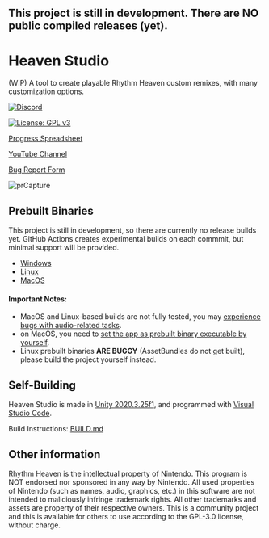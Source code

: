 ## This project is still in development. There are NO public compiled releases (yet).
# Heaven Studio

(WIP) A tool to create playable Rhythm Heaven custom remixes, with many customization options.

<p>
  <a href="https://discord.gg/2kdZ8kFyEN">
    <img src="https://img.shields.io/discord/945450048832040980?color=5865F2&label=Heaven%20Studio&logo=discord&logoColor=white" alt="Discord">
  </a>
</p>

[![License: GPL v3](https://img.shields.io/badge/License-GPLv3-blue.svg)](https://www.gnu.org/licenses/gpl-3.0)

[Progress Spreadsheet](https://docs.google.com/spreadsheets/d/1NXxIeL4nsdjChrxAZTPpk20QOKEdQWGbXIhT4TclB6k/edit?usp=sharing)

[YouTube Channel](https://www.youtube.com/channel/UCAb3R-5qyXWOEj8B4vibhxQ)

[Bug Report Form](https://docs.google.com/forms/d/e/1FAIpQLSfu0p2ZjrfwwEvpLgJ4Hw-AAN3jh4QNSEk0U7mjDvwiIkoRAw/viewform?usp=pp_url)

![prCapture](https://user-images.githubusercontent.com/43734252/212429715-1971929f-fee1-442f-8ba2-694e1732590a.png)



## Prebuilt Binaries
This project is still in development, so there are currently no release builds yet. GitHub Actions creates experimental builds on each commmit, but minimal support will be provided.


- [Windows](https://nightly.link/megaminerjenny/HeavenStudio/workflows/main/master/StandaloneWindows64-build.zip)
- [Linux](https://nightly.link/megaminerjenny/HeavenStudio/workflows/main/master/StandaloneLinux64-build.zip)
- [MacOS](https://nightly.link/megaminerjenny/HeavenStudio/workflows/main/master/StandaloneOSX-build.zip)
#### Important Notes:
- MacOS and Linux-based builds are not fully tested, you may [experience bugs with audio-related tasks](https://github.com/megaminerjenny/HeavenStudio/issues/72).
- on MacOS, you need to [set the app as prebuilt binary executable by yourself](https://cdn.discordapp.com/attachments/954121092564402207/1060769484278861844/IMG_6336.jpg).
- Linux prebuilt binaries **ARE BUGGY** (AssetBundles do not get built), please build the project yourself instead.


## Self-Building

Heaven Studio is made in [Unity 2020.3.25f1](https://unity3d.com/unity/whats-new/2020.3.25),
and programmed with [Visual Studio Code](https://code.visualstudio.com/).

Build Instructions: [BUILD.md](https://github.com/megaminerjenny/HeavenStudio/blob/buildmd/BUILD.md)

## Other information
Rhythm Heaven is the intellectual property of Nintendo. This program is NOT endorsed nor sponsored in any way by Nintendo. All used properties of Nintendo (such as names, audio, graphics, etc.) in this software are not intended to maliciously infringe trademark rights. All other trademarks and assets are property of their respective owners. This is a community project and this is available for others to use according to the GPL-3.0 license, without charge.
